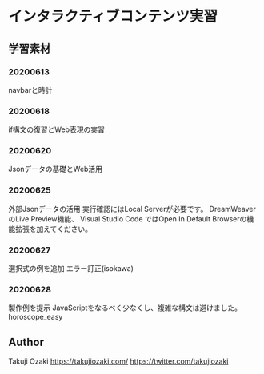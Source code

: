 # インタラクティブコンテンツ実習
## 学習素材

### 20200613
navbarと時計

### 20200618
if構文の復習とWeb表現の実習

### 20200620
Jsonデータの基礎とWeb活用

### 20200625
外部Jsonデータの活用
実行確認にはLocal Serverが必要です。
DreamWeaverのLive Preview機能、
Visual Studio Code ではOpen In Default Browserの機能拡張を加えてください。

### 20200627
選択式の例を追加
エラー訂正(isokawa)

### 20200628
製作例を提示
JavaScriptをなるべく少なくし、複雑な構文は避けました。
horoscope_easy


## Author
Takuji Ozaki
https://takujiozaki.com/
https://twitter.com/takujiozaki
